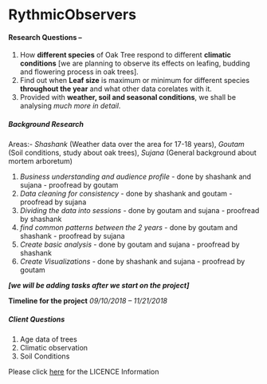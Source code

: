 # RythmicObservers

#### Research Questions – 

1. How __**different species**__ of Oak Tree respond to different **climatic conditions** [we are planning to observe its effects on leafing, budding and flowering process in oak trees]. 
2. Find out when __**Leaf size**__ is maximum or minimum for different species **throughout the year** and what other data corelates with it.
3. Provided with **weather, soil and seasonal conditions**, we shall be analysing _much more in detail_.

##### **Background Research** 
Areas:- 
_Shashank_ (Weather data over the area for 17-18 years), 
_Goutam_ (Soil conditions, study about oak trees), 
_Sujana_ (General background about mortem arboretum)

1. _Business understanding and audience profile_ - done by shashank and sujana - proofread by goutam
2. _Data cleaning for consistency_ - done by shashank and goutam - proofread by sujana
3. _Dividing the data into sessions_  - done by goutam and sujana - proofread by shashank
4. _find common patterns between the 2 years_ - done by goutam and shashank - proofread by sujana
5. _Create basic analysis_ - done by goutam and sujana - proofread by shashank
5. _Create Visualizations_ - done by shashank and sujana - proofread by goutam

_**[we will be adding tasks after we start on the project]**_

**Timeline for the project**
_09/10/2018 – 11/21/2018_

##### __**Client Questions**__
1. Age data of trees
2. Climatic observation
3. Soil Conditions


Please click [here](https://github.com/shashankpatibandla/RythmicObservers/blob/master/LICENSE) for the LICENCE Information 
